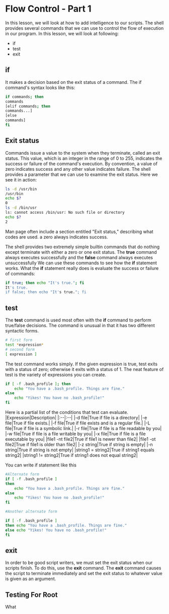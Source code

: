 # Flow Control - Part 1
In this lesson, we will look at how to add intelligence to our scripts.
The shell provides several commands that we can use to control the flow of execution in our program. In this lesson, we will look at following:

- if
- test
- exit

## if
It makes a decision based on the exit status of a command. The if command's syntax looks like this:
```bash
if commands; then
commands
[elif commands; then
commands...]
[else
commands]
fi
```

## Exit status
Commands issue a value to the system when they terminate, called an exit status. This value, which is an integer in the range of 0 to 255, indicates the success or failure of the command's execution. By convention, a value of zero indicates success and any other value indicates failure. The shell provides a parameter that we can use to examine the exit status. Here we see it in action:
```bash
ls -d /usr/bin
/usr/bin
echo $?
0
ls -d /bin/usr
ls: cannot access /bin/usr: No such file or directory
echo $?
2
```
Man page often include a section entitled "Exit status," describing what codes are used. a zero always indicates success.

The shell provides two extremely simple builtin commands that do nothing except terminate with either a zero or one exit status. The **true** command always executes successfully and the **false** command always executes unsuccessfully
We can use these commands to see how the **if** statement works. What the **if** statement really does is evaluate the success or failure of commands:
```bash
if true; then echo "It's true."; fi
It's true.
if false; then echo "It's true."; fi

```

## test
The **test** command is used most often with the **if** command to perform true/false decisions. The command is unusual in that it has two different syntactic forms.
```bash
# first form
test *expression*
# second form
[ expression ]
```
The test command works simply. If the given expression is true, test exits with a status of zero; otherwise it exits with a status of 1. The neat feature of test is the variety of expressions you can create.
```bash
if [ -f .bash_profile ]; then
	echo "You have a .bash_profile. Things are fine."
else
	echo "Yikes! You have no .bash_profile!"
fi
```

Here is a partial list of the conditions that test can evaluate.
|Expression|Description|
|:--|:--|
|-d file|True if file is a directory|
|-e file|True if file exists.|
|-f file|True if file exists and is a regular file.|
|-L file|True if file is a symbolic link.|
|-r file|True if file is a file readable by you|
|-w file|True if file is a file writable by you|
|-x file|True if file is a file executable by you|
|file1 -nt file2|True if file1 is newer than file2|
|file1 -ot file2|True if file1 is older than file2|
|-z string|True if string is empty|
|-n string|True if string is not empty|
|string1 = string2|True if string1 equals string2|
|string1 != string2|True if string1 does not equal string2|

You can write if statement like this
```bash
#Alternate form
if [ -f .bash_profile ]
then
	echo "You have a .bash_profile. Things are fine."
else
	echo "Yikes! You have no .bash_profile!"
fi

#Another alternate form

if [ -f .bash_profile ]
then echo "You have a .bash_profile. Things are fine."
else echo "Yikes! You have no .bash_profile!"
fi
```

## exit
In order to be good script writers, we must set the exit status when our scripts finish. To do this, use the **exit** command. The **exit** command causes the script to terminate immediately and set the exit status to whatever value is given as an argument.

## Testing For Root
What 
<!--stackedit_data:
eyJoaXN0b3J5IjpbNjc3Njk1MzUzLDg0NTMzODkyOF19
-->
